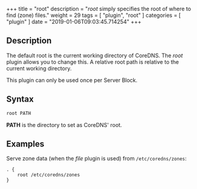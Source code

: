 +++
title = "root"
description = "*root* simply specifies the root of where to find (zone) files."
weight = 29
tags = [ "plugin", "root" ]
categories = [ "plugin" ]
date = "2019-01-06T09:03:45.714254"
+++

## Description

The default root is the current working directory of CoreDNS. The *root* plugin allows you to change
this. A relative root path is relative to the current working directory.

This plugin can only be used once per Server Block.

## Syntax

~~~ txt
root PATH
~~~

**PATH** is the directory to set as CoreDNS' root.

## Examples

Serve zone data (when the *file* plugin is used) from `/etc/coredns/zones`:

~~~ corefile
. {
    root /etc/coredns/zones
}
~~~
